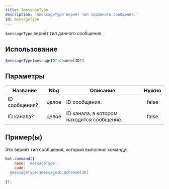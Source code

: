 ```yaml
---
title: $messageType
description: '$messageType вернёт тип заданного сообщения.'
id: messageType
---
```


`$messageType` вернёт тип данного сообщения.

## Использование

```php
$messageType[messageID?;channelID?]
```

## Параметры

| Название      | Nbg   | Описание                                  | Нужно |
| ------------- | ----- | ----------------------------------------- |:-----:|
| ID сообщения? | целое | ID сообщения.                             | false |
| ID канала?    | целое | ID канала, в котором находится сообщение. | false |

## Пример(ы)

Это вернёт тип сообщения, который выполнил команду:

```javascript
bot.command({
    name: 'messageType',
    code: `
  $messageType[$messageID;$channelID]
  `
});
```
